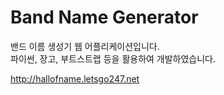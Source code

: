 # Band Name Generator
밴드 이름 생성기 웹 어플리케이션입니다.<br>
파이썬, 장고, 부트스트랩 등을 활용하여 개발하였습니다.

http://hallofname.letsgo247.net
